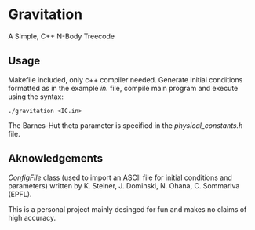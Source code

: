# Gravitation
A Simple, C++ N-Body Treecode

## Usage
Makefile included, only c++ compiler needed. Generate initial conditions formatted as in the example _in._ file, compile main program and execute using the syntax:
```
./gravitation <IC.in>

```
The Barnes-Hut theta parameter is specified in the _physical_constants.h_ file.

## Aknowledgements
_ConfigFile_ class (used to import an ASCII file for initial conditions and parameters) written by K. Steiner, J. Dominski, N. Ohana, C. Sommariva (EPFL).

This is a personal project mainly desinged for fun and makes no claims of high accuracy.
